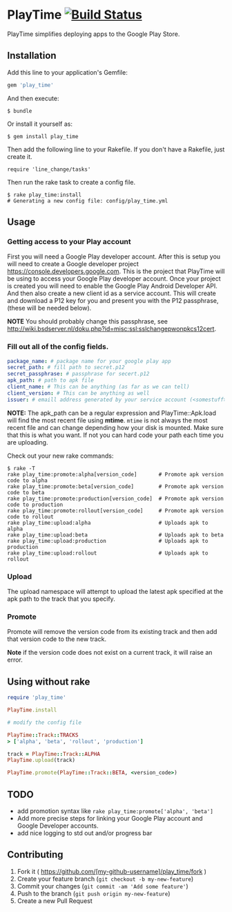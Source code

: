 # PlayTime [![Build Status](https://travis-ci.org/is-devteam/play_time.svg?branch=master)](https://travis-ci.org/is-devteam/play_time)

PlayTime simplifies deploying apps to the Google Play Store.

## Installation

Add this line to your application's Gemfile:

```ruby
gem 'play_time'
```

And then execute:

    $ bundle

Or install it yourself as:

    $ gem install play_time

Then add the following line to your Rakefile. If you don't have a Rakefile, just create it.

    require 'line_change/tasks'

Then run the rake task to create a config file.

    $ rake play_time:install
    # Generating a new config file: config/play_time.yml 
    
## Usage

### Getting access to your Play account

First you will need a Google Play developer account. After this is setup you will need to create a Google developer project <https://console.developers.google.com>. This is the project that PlayTime will be using to access your Google Play developer account. Once your project is created you will need to enable the Google Play Android Developer API. And then also create a new client id as a service account. This will create and download a P12 key for you and present you with the P12 passphrase, (these will be needed below). 

**NOTE** You should probably change this passphrase, see <http://wiki.bsdserver.nl/doku.php?id=misc:ssl:sslchangepwonpkcs12cert>. 

### Fill out all of the config fields.

```yml
package_name: # package name for your google play app
secret_path: # fill path to secret.p12
secret_passphrase: # passphrase for secert.p12
apk_path: # path to apk file
client_name: # This can be anything (as far as we can tell)
client_version: # This can be anything as well
issuer: # emaill address generated by your service account (<somestuff>@developer.gserviceaccount.com)
```

**NOTE:** The apk_path can be a regular expression and PlayTime::Apk.load will find the most recent file using **mtime**. `mtime` is not always the most recent file and can change depending how your disk is mounted. Make sure that this is what you want. If not you can hard code your path each time you are uploading. 

Check out your new rake commands:

	$ rake -T
	rake play_time:promote:alpha[version_code]       # Promote apk version code to alpha
	rake play_time:promote:beta[version_code]        # Promote apk version code to beta
	rake play_time:promote:production[version_code]  # Promote apk version code to production
	rake play_time:promote:rollout[version_code]     # Promote apk version code to rollout
	rake play_time:upload:alpha                      # Uploads apk to alpha
	rake play_time:upload:beta                       # Uploads apk to beta
	rake play_time:upload:production                 # Uploads apk to production
	rake play_time:upload:rollout                    # Uploads apk to rollout

### Upload

The upload namespace will attempt to upload the latest apk specified at the apk path to the track that you specify. 

### Promote

Promote will remove the version code from its existing track and then add that version code to the new track.

**Note** if the version code does not exist on a current track, it will raise an error. 

## Using without rake

```ruby
require 'play_time'

PlayTime.install

# modify the config file

PlayTime::Track::TRACKS
> ['alpha', 'beta', 'rollout', 'production']

track = PlayTime::Track::ALPHA
PlayTime.upload(track)

PlayTime.promote(PlayTime::Track::BETA, <version_code>)
```

## TODO

* add promotion syntax like `rake play_time:promote['alpha', 'beta']`
* Add more precise steps for linking your Google Play account and Google Developer accounts.
* add nice logging to std out and/or progress bar

## Contributing

1. Fork it ( https://github.com/[my-github-username]/play_time/fork )
2. Create your feature branch (`git checkout -b my-new-feature`)
3. Commit your changes (`git commit -am 'Add some feature'`)
4. Push to the branch (`git push origin my-new-feature`)
5. Create a new Pull Request
